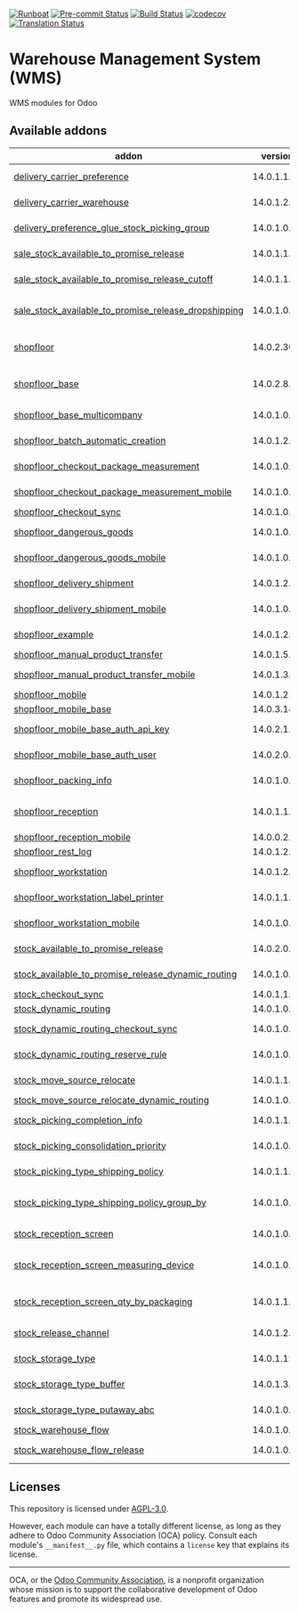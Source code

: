 
[![Runboat](https://img.shields.io/badge/runboat-Try%20me-875A7B.png)](https://runboat.odoo-community.org/builds?repo=OCA/wms&target_branch=14.0)
[![Pre-commit Status](https://github.com/OCA/wms/actions/workflows/pre-commit.yml/badge.svg?branch=14.0)](https://github.com/OCA/wms/actions/workflows/pre-commit.yml?query=branch%3A14.0)
[![Build Status](https://github.com/OCA/wms/actions/workflows/test.yml/badge.svg?branch=14.0)](https://github.com/OCA/wms/actions/workflows/test.yml?query=branch%3A14.0)
[![codecov](https://codecov.io/gh/OCA/wms/branch/14.0/graph/badge.svg)](https://codecov.io/gh/OCA/wms)
[![Translation Status](https://translation.odoo-community.org/widgets/wms-14-0/-/svg-badge.svg)](https://translation.odoo-community.org/engage/wms-14-0/?utm_source=widget)

<!-- /!\ do not modify above this line -->

# Warehouse Management System (WMS)

WMS modules for Odoo

<!-- /!\ do not modify below this line -->

<!-- prettier-ignore-start -->

[//]: # (addons)

Available addons
----------------
addon | version | maintainers | summary
--- | --- | --- | ---
[delivery_carrier_preference](delivery_carrier_preference/) | 14.0.1.1.2 |  | Advanced selection of preferred shipping methods
[delivery_carrier_warehouse](delivery_carrier_warehouse/) | 14.0.1.2.0 |  | Get delivery method used in sales orders from warehouse
[delivery_preference_glue_stock_picking_group](delivery_preference_glue_stock_picking_group/) | 14.0.1.0.0 |  | Fix Delivery preferences module on grouping picking
[sale_stock_available_to_promise_release](sale_stock_available_to_promise_release/) | 14.0.1.1.1 |  | Integration between Sales and Available to Promise Release
[sale_stock_available_to_promise_release_cutoff](sale_stock_available_to_promise_release_cutoff/) | 14.0.1.1.1 |  | Cutoff management with respect to stock availability
[sale_stock_available_to_promise_release_dropshipping](sale_stock_available_to_promise_release_dropshipping/) | 14.0.1.0.0 |  | Glue module between sale_stock_available_to_promise_release and stock_dropshipping
[shopfloor](shopfloor/) | 14.0.2.30.2 | [![guewen](https://github.com/guewen.png?size=30px)](https://github.com/guewen) [![simahawk](https://github.com/simahawk.png?size=30px)](https://github.com/simahawk) [![sebalix](https://github.com/sebalix.png?size=30px)](https://github.com/sebalix) | manage warehouse operations with barcode scanners
[shopfloor_base](shopfloor_base/) | 14.0.2.8.0 | [![guewen](https://github.com/guewen.png?size=30px)](https://github.com/guewen) [![simahawk](https://github.com/simahawk.png?size=30px)](https://github.com/simahawk) [![sebalix](https://github.com/sebalix.png?size=30px)](https://github.com/sebalix) | Core module for creating mobile apps
[shopfloor_base_multicompany](shopfloor_base_multicompany/) | 14.0.1.0.0 |  | Provide multi-company support and validation to Shopfloor applications.
[shopfloor_batch_automatic_creation](shopfloor_batch_automatic_creation/) | 14.0.1.2.0 | [![guewen](https://github.com/guewen.png?size=30px)](https://github.com/guewen) | Create batch transfers for Cluster Picking
[shopfloor_checkout_package_measurement](shopfloor_checkout_package_measurement/) | 14.0.1.0.1 | [![TDu](https://github.com/TDu.png?size=30px)](https://github.com/TDu) | Add a screen on checkout scenario for required package measurements.
[shopfloor_checkout_package_measurement_mobile](shopfloor_checkout_package_measurement_mobile/) | 14.0.1.0.3 |  | Frontend for package measurement on the checkout shopfloor scenario
[shopfloor_checkout_sync](shopfloor_checkout_sync/) | 14.0.1.0.0 | [![guewen](https://github.com/guewen.png?size=30px)](https://github.com/guewen) | Glue module
[shopfloor_dangerous_goods](shopfloor_dangerous_goods/) | 14.0.1.0.0 | [![mmequignon](https://github.com/mmequignon.png?size=30px)](https://github.com/mmequignon) | Glue Module Between Shopfloor and Stock Dangerous Goods
[shopfloor_dangerous_goods_mobile](shopfloor_dangerous_goods_mobile/) | 14.0.1.0.1 |  | Glue module between Shopfloor Mobile and Shopfloor Dangerous Goods
[shopfloor_delivery_shipment](shopfloor_delivery_shipment/) | 14.0.1.2.0 | [![sebalix](https://github.com/sebalix.png?size=30px)](https://github.com/sebalix) [![TDu](https://github.com/TDu.png?size=30px)](https://github.com/TDu) | Manage delivery process with shipment advices
[shopfloor_delivery_shipment_mobile](shopfloor_delivery_shipment_mobile/) | 14.0.1.0.0 |  | Frontend for delivery shipment scenario for shopfloor
[shopfloor_example](shopfloor_example/) | 14.0.1.2.0 |  | Show how to customize the Shopfloor app frontend.
[shopfloor_manual_product_transfer](shopfloor_manual_product_transfer/) | 14.0.1.5.0 | [![sebalix](https://github.com/sebalix.png?size=30px)](https://github.com/sebalix) | Manage manual product transfers
[shopfloor_manual_product_transfer_mobile](shopfloor_manual_product_transfer_mobile/) | 14.0.1.3.0 |  | Frontend for manual product transfer scenario for Shopfloor
[shopfloor_mobile](shopfloor_mobile/) | 14.0.1.21.4 | [![simahawk](https://github.com/simahawk.png?size=30px)](https://github.com/simahawk) | Mobile frontend for WMS Shopfloor app
[shopfloor_mobile_base](shopfloor_mobile_base/) | 14.0.3.14.3 | [![simahawk](https://github.com/simahawk.png?size=30px)](https://github.com/simahawk) | Mobile frontend for WMS Shopfloor app
[shopfloor_mobile_base_auth_api_key](shopfloor_mobile_base_auth_api_key/) | 14.0.2.1.0 |  | Provides authentication via API key to Shopfloor base mobile app
[shopfloor_mobile_base_auth_user](shopfloor_mobile_base_auth_user/) | 14.0.2.0.1 |  | Provides authentication via standard user login
[shopfloor_packing_info](shopfloor_packing_info/) | 14.0.1.0.1 |  | Allows to predefine packing information messages per partner.
[shopfloor_reception](shopfloor_reception/) | 14.0.1.1.1 | [![mmequignon](https://github.com/mmequignon.png?size=30px)](https://github.com/mmequignon) [![JuMiSanAr](https://github.com/JuMiSanAr.png?size=30px)](https://github.com/JuMiSanAr) | Reception scenario for shopfloor
[shopfloor_reception_mobile](shopfloor_reception_mobile/) | 14.0.0.2.0 | [![JuMiSanAr](https://github.com/JuMiSanAr.png?size=30px)](https://github.com/JuMiSanAr) | Scenario for receiving products
[shopfloor_rest_log](shopfloor_rest_log/) | 14.0.1.2.1 | [![simahawk](https://github.com/simahawk.png?size=30px)](https://github.com/simahawk) | Integrate rest_log into Shopfloor app
[shopfloor_workstation](shopfloor_workstation/) | 14.0.1.2.0 |  | Manage warehouse workstation with barcode scanners
[shopfloor_workstation_label_printer](shopfloor_workstation_label_printer/) | 14.0.1.1.0 |  | Adds a label printer configuration to the user and shopfloor workstation.
[shopfloor_workstation_mobile](shopfloor_workstation_mobile/) | 14.0.1.0.1 |  | Shopfloor mobile app integration for workstation
[stock_available_to_promise_release](stock_available_to_promise_release/) | 14.0.2.0.1 |  | Release Operations based on available to promise
[stock_available_to_promise_release_dynamic_routing](stock_available_to_promise_release_dynamic_routing/) | 14.0.1.0.0 |  | Glue between moves release and dynamic routing
[stock_checkout_sync](stock_checkout_sync/) | 14.0.1.1.0 |  | Sync location for Checkout operations
[stock_dynamic_routing](stock_dynamic_routing/) | 14.0.1.0.2 |  | Dynamic routing of stock moves
[stock_dynamic_routing_checkout_sync](stock_dynamic_routing_checkout_sync/) | 14.0.1.0.0 |  | Glue module for tests when dynamic routing and checkout sync are used
[stock_dynamic_routing_reserve_rule](stock_dynamic_routing_reserve_rule/) | 14.0.1.0.1 |  | Glue module between dynamic routing and reservation rules
[stock_move_source_relocate](stock_move_source_relocate/) | 14.0.1.1.0 |  | Change source location of unavailable moves
[stock_move_source_relocate_dynamic_routing](stock_move_source_relocate_dynamic_routing/) | 14.0.1.0.1 |  | Glue module
[stock_picking_completion_info](stock_picking_completion_info/) | 14.0.1.1.0 |  | Display on current document completion information according to next operations
[stock_picking_consolidation_priority](stock_picking_consolidation_priority/) | 14.0.1.0.2 |  | Raise priority of all transfers for a chain when started
[stock_picking_type_shipping_policy](stock_picking_type_shipping_policy/) | 14.0.1.1.0 |  | Define different shipping policies according to picking type
[stock_picking_type_shipping_policy_group_by](stock_picking_type_shipping_policy_group_by/) | 14.0.1.0.0 |  | Glue module for Picking Type Shipping Policy and Group Transfers by Partner and Carrier
[stock_reception_screen](stock_reception_screen/) | 14.0.1.0.1 |  | Dedicated screen to receive/scan goods.
[stock_reception_screen_measuring_device](stock_reception_screen_measuring_device/) | 14.0.1.0.0 | [![gurneyalex](https://github.com/gurneyalex.png?size=30px)](https://github.com/gurneyalex) | Allow to use a measuring device from a reception screen.for packaging measurement
[stock_reception_screen_qty_by_packaging](stock_reception_screen_qty_by_packaging/) | 14.0.1.1.0 |  | Glue module for `stock_product_qty_by_packaging` and `stock_vertical_lift`.
[stock_release_channel](stock_release_channel/) | 14.0.1.2.0 | [![sebalix](https://github.com/sebalix.png?size=30px)](https://github.com/sebalix) | Manage workload in WMS with release channels
[stock_storage_type](stock_storage_type/) | 14.0.1.12.0 |  | Manage packages and locations storage types
[stock_storage_type_buffer](stock_storage_type_buffer/) | 14.0.1.3.0 |  | Exclude storage locations from put-away if their buffer is full
[stock_storage_type_putaway_abc](stock_storage_type_putaway_abc/) | 14.0.1.0.0 |  | Advanced storage strategy ABC for WMS
[stock_warehouse_flow](stock_warehouse_flow/) | 14.0.1.0.3 |  | Configure routing flow for stock moves
[stock_warehouse_flow_release](stock_warehouse_flow_release/) | 14.0.1.0.0 |  | Warehouse flows integrated with Operation Release

[//]: # (end addons)

<!-- prettier-ignore-end -->

## Licenses

This repository is licensed under [AGPL-3.0](LICENSE).

However, each module can have a totally different license, as long as they adhere to Odoo Community Association (OCA)
policy. Consult each module's `__manifest__.py` file, which contains a `license` key
that explains its license.

----
OCA, or the [Odoo Community Association](http://odoo-community.org/), is a nonprofit
organization whose mission is to support the collaborative development of Odoo features
and promote its widespread use.
